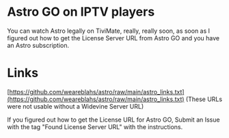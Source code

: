 # Astro GO on IPTV players
You can watch Astro legally on TiviMate, really, really soon, as soon as I figured out how to get the License Server URL from Astro GO and you have an Astro subscription.

# Links
[https://github.com/weareblahs/astro/raw/main/astro_links.txt](https://github.com/weareblahs/astro/raw/main/astro_links.txt) (These URLs were not usable without a Widevine Server URL)
  
If you figured out how to get the License URL for Astro GO, Submit an Issue with the tag "Found License Server URL" with the instructions.
